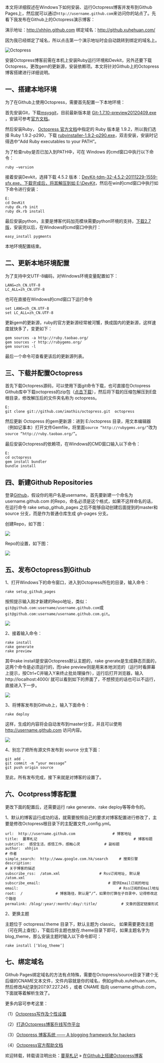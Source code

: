<!--
author: xiongjun
head: /img/my_head.png
date: 2015-08-06
title: 在Github上搭建Octopress博客
tags: octopress,github
category: octopress,github
status: publish
summary: 本文将详细叙述在Windows下如何安装、运行Octopress博客并发布到Github Pages上，然后就可以通过http://username.github.com来访问你的站点了。先看下我发布在Github上的Octopress演示博客：
-->

本文将详细叙述在Windows下如何安装、运行Octopress博客并发布到Github Pages上，然后就可以通过`http://username.github.com`来访问你的站点了。先看下我发布在Github上的Octopress演示博客：

> 
演示地址：http://xhhjin.github.com
绑定域名：http://github.xuhehuan.com/

因为我已经绑定了域名，所以点击第一个演示地址时会自动跳转到绑定的域名上。

![Octopress](http://xuhehuan.com/wp-content/uploads/2012/08/octopress.jpg)

安装Octopress博客前需在本机上安装Ruby运行环境和Devkit，另外还要下载Octopress，更改gem的更新源，安装依赖项。本文将针对Github上的Octopress博客搭建进行详细说明。

## 一、搭建本地环境

为了在Github上使用Octopress，需要首先配置一下本地环境：

首先安装Git，下载[msysgit](http://code.google.com/p/msysgit/downloads/list)，目前最新版本是 [Git-1.7.10-preview20120409.exe](http://msysgit.googlecode.com/files/Git-1.7.10-preview20120409.exe) ，安装可参考[官方文档](https://help.github.com/articles/set-up-git)。

然后安装Ruby， [Octopress 官方文档](http://octopress.org/docs/setup/)中指定的 Ruby 版本是 1.9.2，所以我们选择 Ruby 1.9.2-p290，下载 [rubyinstaller-1.9.2-p290.exe](http://rubyforge.org/frs/download.php/75127/rubyinstaller-1.9.2-p290.exe)，双击安装，安装时记得选中“Add Ruby executables to your PATH”。

为了检查ruby是否已加入到PATH中，可在 Windows 的cmd窗口中执行以下命令：

```
ruby –version
```

接着安装Devkit，选择下载 4.5.2 版本：[DevKit-tdm-32-4.5.2-20111229-1559-sfx.exe，下载完成后，将其解压到如 E:\DevKit](https://github.com/downloads/oneclick/rubyinstaller/DevKit-tdm-32-4.5.2-20111229-1559-sfx.exe)，然后在win的cmd窗口中执行如下命令进行安装：

```
E:
cd DevKit
ruby dk.rb init
ruby dk.rb install
```

最后安装python，主要是博客代码加亮模块需要python环境的支持，[下载2.7版](http://www.activestate.com/activepython/downloads)，安装完以后，在Windows的cmd窗口中执行：

```
easy_install pygments
```

本地环境配置结束。

## 二、更新本地环境配置

为了支持中文UTF-8编码，对Windows环境变量配置如下：

```
LANG=zh_CN.UTF-8
LC_ALL=zh_CN.UTF-8
```

也可在直接在Windows的cmd窗口下运行命令

```
set LANG=zh_CN.UTF-8
set LC_ALL=zh_CN.UTF-8
```

更新gem的更新源，ruby的官方更新源经常被河蟹，换成国内的更新源，这样速度就快多了，变更如下：

```
gem sources -a http://ruby.taobao.org/
gem sources -r http://rubygems.org/
gem sources -l
```

最后一个命令可查看更该后的更新源列表。

## 三、下载并配置Octopress

首先下载Octopress源码，可以使用下面git命令下载，也可直接在Octopress Github库中下载octopress的zip包（[点击下载](https://nodeload.github.com/imathis/octopress/zipball/master)），然后将下载的压缩包解压到E盘根目录，修改解压后的文件夹名称为 octopress。

```
E:
git clone git://github.com/imathis/octopress.git  octopress
```

然后更新 Octopress 的gem更新源：进到 E:/octopress 目录，用文本编辑器（例如记事本）打开文件Gemfile，将里面`source “http://rubygems.org/”`改为`source “http://ruby.taobao.org/”`。

最后安装Octopress的依赖项，在Windows的CMD窗口输入以下命令：

```
E:
cd octopress
gem install bundler
bundle install
```

## 四、新建Github Repositories

登录[Github](https://github.com/)，假设你的用户名是username，首先要新建一个命名为 username.github.com 的Repo，命名必须是这个格式，如果不这样命名的话，在运行命令 rake setup_github_pages  之后不能够自动创建后面提到的master和source 分支，而是作为普通仓库生成 gh-pages 分支。

创建Repo，如下图：

![](http://xuhehuan.com/wp-content/uploads/2012/08/07D75867C7A2435D6F64BA67FC980F62_616_155.jpeg)

Repo的设置，如下图：

![](http://xuhehuan.com/wp-content/uploads/2012/08/BEA30C102E82E3CFDD81FC9C2ECAD685_844_554.jpeg)

## 五、发布Octopress到Github

1、打开Windows下的命令窗口，进入到Octopress所在的目录，输入命令：

```
rake setup_github_pages
```

按照提示输入刚才新建的Repo地址，类似：`git@github.com:username/username.github.com`或`git@github.com:username/username.github.com.git`。

![](http://xuhehuan.com/wp-content/uploads/2012/08/4AE9EC3E86C5F7345502F3DE34FD2995_673_436.jpeg)

2、接着输入命令：

```
rake install
rake generate
rake preview
```

其中rake install是安装Octopress默认主题的，rake gnerate是生成静态页面的，这两个命令是必须运行的，而rake preview则是用来本地浏览的（运行时看屏幕上提示，按Ctrl+C并输入Y来终止批处理操作），运行后打开浏览器，输入 http://localhost:4000/ 就可以看到如下的界面了，不想预览的话也可以不运行，直接进入下一步。

![](http://xuhehuan.com/wp-content/uploads/2012/08/1776232DF0DB15B299CE6ED32E52AA97_673_436.jpeg)

3、将博客发布到Github上，输入下面命令：

```
rake deploy
```

这样，生成的内容将会自动发布到master分支，并且可以使用 http://username.github.com 访问内容。

![](http://xuhehuan.com/wp-content/uploads/2012/08/CA535E9CF7D76A628C58F8EC287C225E_762_352.jpeg)

4、别忘了把所有源文件发布到 source 分支下面：

```
git add .
git commit -m “your message”
git push origin source
```

至此，所有发布完成，接下来就是对博客的设置了。

## 六、Ocotpress博客配置

更改下面的配置后，还需要运行 rake generate、rake deploy等等命令的。

1、默认的博客运行成功的话，就需要按照自己的要求对博客配置进行修改了，主要是修改Octopress根目录下的主配置文件_config.yml。

```
url:  http://username.github.com                 # 博客地址
title:  蔓草札记                                            # 博客标题
subtitle:  感受生活，感悟工作，感触心灵           # 副标题
author:  xhhjin                                                       # 作者
simple_search:  http://www.google.com.hk/search     # 搜索引擎
description:                                                            # 关于博客的描述
subscribe_rss:  /atom.xml                  # Rss订阅地址, 默认是  /atom.xml
subscribe_email:                               # 提供Email订阅的地址
email:                                              # Rss订阅的Email地址
root:  /               # 博客路径，默认是“/“，如果你打算在子目录中，记得修改这个路径
permalink: /blog/:year/:month/:day/:title/           # 文章的固定链接形式
```

2、更换主题

主题位于 octopress/.theme 目录下，默认主题为 classic。 如果需要更改主题（可在网上查找），下载后将主题也放在.theme目录下即可，如果主题名字为blog_theme，那么安装主题时输入以下命令即可：

```
rake install [‘blog_theme’]
```

## 七、绑定域名

Github Pages绑定域名的方法有点特殊，需要在Octopress/source目录下建个无后缀的CNAME文本文件，文件内容就是你的域名，例如github.xuhehuan.com，然后修改A纪录到207.97.227.245 ，或者 CNAME 指向 username.github.com，下面就等着解析生效了。

更多内容可参考这里：

（1）[Octopress写作及个性设置](http://xuhehuan.com/886.html)

（2）[打造Octopress博客在线写作平台](http://xuhehuan.com/1761.html)

（3）[Octopress 博客系统 —— A blogging framework for hackers](http://opoo.org/octopress/)

（4）[Octopress官方帮助文档](http://octopress.org/help/)


欢迎转载，转载请注明出处：[蔓草札记](http://xuhehuan.com/) » [在Github上搭建Octopress博客](http://xuhehuan.com/783.html)